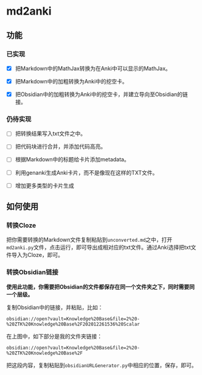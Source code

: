# md2anki

## 功能

### 已实现

- [x] 把Markdown中的MathJax转换为在Anki中可以显示的MathJax。

- [x] 把Markdown中的加粗转换为Anki中的挖空卡。

- [x] 把Obsidian中的加粗转换为Anki中的挖空卡，并建立导向至Obsidian的链接。

### 仍待实现

- [ ] 把转换结果写入txt文件之中。

- [ ] 把代码块进行合并，并添加代码高亮。

- [ ] 根据Markdown中的标题给卡片添加metadata。

- [ ] 利用genanki生成Anki卡片，而不是像现在这样的TXT文件。

- [ ] 增加更多类型的卡片生成

## 如何使用

### 转换Cloze

把你需要转换的Markdown文件复制粘贴到`unconverted.md`之中，打开`md2anki.py`文件，点击运行，即可导出成相对应的txt文件。通过Anki选择把txt文件导入为Cloze，即可。

### 转换Obsidian链接

**使用此功能，你需要把Obsidian的文件都保存在同一个文件夹之下，同时需要同一个层级。**

复制Obsidian中的链接，并粘贴，比如：

`obsidian://open?vault=Knowledge%20Base&file=2%20-%20ZTK%20Knowledge%20Base%2F202012261536%20Scalar`

在上图中，如下部分是我的文件夹链接：

`obsidian://open?vault=Knowledge%20Base&file=2%20-%20ZTK%20Knowledge%20Base%2F`

把这段内容，复制粘贴到`obsidianURLGenerator.py`中相应的位置，保存，即可。